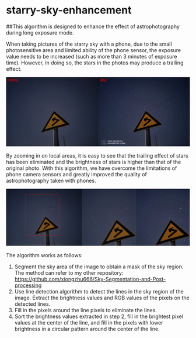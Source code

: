 # starry-sky-enhancement
##This algorithm is designed to enhance the effect of astrophotography during long exposure mode.

When taking pictures of the starry sky with a phone, due to the small photosensitive area and limited ability of the phone sensor, the exposure value needs to be increased (such as more than 3 minutes of exposure time). However, in doing so, the stars in the photos may produce a trailing effect.

![compare](https://github.com/xiongzhu666/starry-sky-enhancement/blob/main/compare.png)

By zooming in on local areas, it is easy to see that the trailing effect of stars has been eliminated and the brightness of stars is higher than that of the original photo. With this algorithm, we have overcome the limitations of phone camera sensors and greatly improved the quality of astrophotography taken with phones.

![look](https://github.com/xiongzhu666/starry-sky-enhancement/blob/main/look.png)

The algorithm works as follows:
1. Segment the sky area of the image to obtain a mask of the sky region. The method can refer to my other repository: https://github.com/xiongzhu666/Sky-Segmentation-and-Post-processing
2. Use line detection algorithm to detect the lines in the sky region of the image. Extract the brightness values and RGB values of the pixels on the detected lines.
3. Fill in the pixels around the line pixels to eliminate the lines.
4. Sort the brightness values extracted in step 2, fill in the brightest pixel values at the center of the line, and fill in the pixels with lower brightness in a circular pattern around the center of the line.
